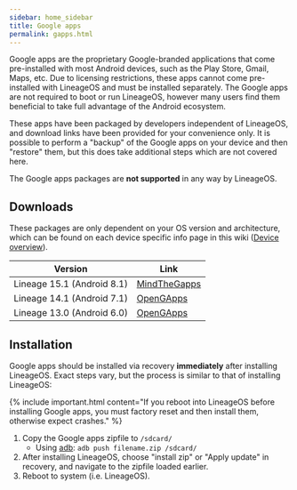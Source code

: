 ```yaml
---
sidebar: home_sidebar
title: Google apps
permalink: gapps.html
---
```

Google apps are the proprietary Google-branded applications that come pre-installed with most Android devices, such as the Play Store, Gmail, Maps, etc.
Due to licensing restrictions, these apps cannot come pre-installed with LineageOS and must be installed separately. The Google apps are not required to
boot or run LineageOS, however many users find them beneficial to take full advantage of the Android ecosystem.

These apps have been packaged by developers independent of LineageOS, and download links have been provided for your convenience only. It is possible to perform
a "backup" of the Google apps on your device and then "restore" them, but this does take additional steps which are not covered here.

The Google apps packages are **not supported** in any way by LineageOS.

## Downloads

These packages are only dependent on your OS version and architecture, which can be found on each device specific info page in this wiki ([Device overview](devices.html)).

|Version                   |Link                                                   |
|--------------------------|-------------------------------------------------------|
|Lineage 15.1 (Android 8.1)|[MindTheGapps](https://androidfilehost.com/?w=files&flid=170282)|
|Lineage 14.1 (Android 7.1)|[OpenGApps](http://opengapps.org/?api=7.1&variant=nano)|
|Lineage 13.0 (Android 6.0)|[OpenGApps](http://opengapps.org/?api=6.0&variant=nano)|

## Installation

Google apps should be installed via recovery **immediately** after installing LineageOS. Exact steps vary, but the process is similar to that of installing LineageOS:

{% include important.html content="If you reboot into LineageOS before installing Google apps, you must factory reset and then install them, otherwise expect crashes." %}

1. Copy the Google apps zipfile to `/sdcard/`
    * Using [adb](adb_fastboot_guide.html): `adb push filename.zip /sdcard/`
2. After installing LineageOS, choose "install zip" or "Apply update" in recovery, and navigate to the zipfile loaded earlier.
3. Reboot to system (i.e. LineageOS).
